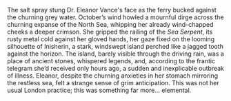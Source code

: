 The salt spray stung Dr. Eleanor Vance's face as the ferry bucked against the churning grey water.  October’s wind howled a mournful dirge across the churning expanse of the North Sea, whipping her already wind-chapped cheeks a deeper crimson.  She gripped the railing of the *Sea Serpent*, its rusty metal cold against her gloved hands, her gaze fixed on the looming silhouette of Inisherin, a stark, windswept island perched like a jagged tooth against the horizon.  The island, barely visible through the driving rain, was a place of ancient stones, whispered legends, and, according to the frantic telegram she’d received only hours ago, a sudden and inexplicable outbreak of illness.  Eleanor, despite the churning anxieties in her stomach mirroring the restless sea, felt a strange sense of grim anticipation. This was not her usual London practice; this was something far more… elemental.

